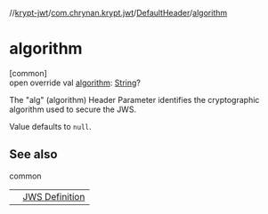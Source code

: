 //[krypt-jwt](../../../index.md)/[com.chrynan.krypt.jwt](../index.md)/[DefaultHeader](index.md)/[algorithm](algorithm.md)

# algorithm

[common]\
open override val [algorithm](algorithm.md): [String](https://kotlinlang.org/api/latest/jvm/stdlib/kotlin/-string/index.html)?

The &quot;alg&quot; (algorithm) Header Parameter identifies the cryptographic algorithm used to secure the JWS.

Value defaults to `null`.

## See also

common

| | |
|---|---|
|  | [JWS Definition](https://datatracker.ietf.org/doc/html/rfc7515#section-4.1.1) |

